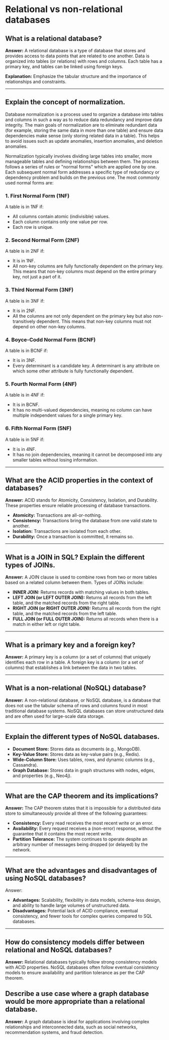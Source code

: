 # Relational vs non-relational databases

## What is a relational database?

**Answer:** A relational database is a type of database that stores and provides access to data points that are related to one another. Data is organized into tables (or relations) with rows and columns. Each table has a primary key, and tables can be linked using foreign keys.

**Explanation:** Emphasize the tabular structure and the importance of relationships and constraints.

---
## Explain the concept of normalization.
Database normalization is a process used to organize a database into tables and columns in such a way as to reduce data redundancy and improve data integrity. The main goals of normalization are to eliminate redundant data (for example, storing the same data in more than one table) and ensure data dependencies make sense (only storing related data in a table). This helps to avoid issues such as update anomalies, insertion anomalies, and deletion anomalies.

Normalization typically involves dividing large tables into smaller, more manageable tables and defining relationships between them. The process follows a series of rules or "normal forms" which are applied one by one. Each subsequent normal form addresses a specific type of redundancy or dependency problem and builds on the previous one. The most commonly used normal forms are:

### 1. First Normal Form (1NF)

A table is in 1NF if:

+ All columns contain atomic (indivisible) values.
+ Each column contains only one value per row.
+ Each row is unique.


### 2. Second Normal Form (2NF)

A table is in 2NF if:

+ It is in 1NF.
+ All non-key columns are fully functionally dependent on the primary key. This means that non-key columns must depend on the entire primary key, not just a part of it.

### 3. Third Normal Form (3NF)
A table is in 3NF if:

+ It is in 2NF.
+ All the columns are not only dependent on the primary key but also non-transitively dependent. This means that non-key columns must not depend on other non-key columns.

### 4. Boyce-Codd Normal Form (BCNF)
A table is in BCNF if:

+ It is in 3NF.
+ Every determinant is a candidate key. A determinant is any attribute on which some other attribute is fully functionally dependent.

### 5. Fourth Normal Form (4NF)
A table is in 4NF if:

+ It is in BCNF.
+ It has no multi-valued dependencies, meaning no column can have multiple independent values for a single primary key.

### 6. Fifth Normal Form (5NF)
A table is in 5NF if:

+ It is in 4NF.
+ It has no join dependencies, meaning it cannot be decomposed into any smaller tables without losing information.

---

## What are the ACID properties in the context of databases?

**Answer:** ACID stands for Atomicity, Consistency, Isolation, and Durability. These properties ensure reliable processing of database transactions.

+ **Atomicity:** Transactions are all-or-nothing.
+ **Consistency:** Transactions bring the database from one valid state to another.
+ **Isolation:** Transactions are isolated from each other.
+ **Durability:** Once a transaction is committed, it remains so.

---

## What is a JOIN in SQL? Explain the different types of JOINs.
**Answer:** A JOIN clause is used to combine rows from two or more tables based on a related column between them. Types of JOINs include:
+ **INNER JOIN:** Returns records with matching values in both tables.
+ **LEFT JOIN (or LEFT OUTER JOIN):** Returns all records from the left table, and the matched records from the right table.
+ **RIGHT JOIN (or RIGHT OUTER JOIN):** Returns all records from the right table, and the matched records from the left table.
+ **FULL JOIN (or FULL OUTER JOIN):** Returns all records when there is a match in either left or right table.
---

## What is a primary key and a foreign key?
**Answer:** A primary key is a column (or a set of columns) that uniquely identifies each row in a table. A foreign key is a column (or a set of columns) that establishes a link between the data in two tables.

---
## What is a non-relational (NoSQL) database?
**Answer:** A non-relational database, or NoSQL database, is a database that does not use the tabular schema of rows and columns found in most traditional database systems. NoSQL databases can store unstructured data and are often used for large-scale data storage.

---
## Explain the different types of NoSQL databases.

+ **Document Store:** Stores data as documents (e.g., MongoDB).
+ **Key-Value Store:** Stores data as key-value pairs (e.g., Redis).
+ **Wide-Column Store:** Uses tables, rows, and dynamic columns (e.g., Cassandra).
+ **Graph Database:** Stores data in graph structures with nodes, edges, and properties (e.g., Neo4j).

---

## What are the CAP theorem and its implications?
**Answer:** The CAP theorem states that it is impossible for a distributed data store to simultaneously provide all three of the following guarantees:

+ **Consistency:** Every read receives the most recent write or an error.
+ **Availability:** Every request receives a (non-error) response, without the guarantee that it contains the most recent write.
+ **Partition Tolerance:** The system continues to operate despite an arbitrary number of messages being dropped (or delayed) by the network.

---
## What are the advantages and disadvantages of using NoSQL databases?

Answer:
+ **Advantages:** Scalability, flexibility in data models, schema-less design, and ability to handle large volumes of unstructured data.
+ **Disadvantages:** Potential lack of ACID compliance, eventual consistency, and fewer tools for complex queries compared to SQL databases.

---

## How do consistency models differ between relational and NoSQL databases?

**Answer:** Relational databases typically follow strong consistency models with ACID properties. NoSQL databases often follow eventual consistency models to ensure availability and partition tolerance as per the CAP theorem.


## Describe a use case where a graph database would be more appropriate than a relational database.

**Answer:** A graph database is ideal for applications involving complex relationships and interconnected data, such as social networks, recommendation systems, and fraud detection.